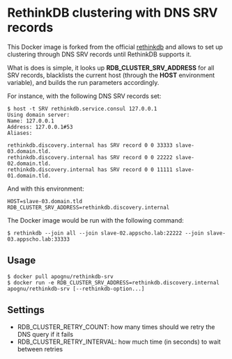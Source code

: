 # RethinkDB clustering with DNS SRV records

This Docker image is forked from the official [rethinkdb](https://hub.docker.com/_/rethinkdb/) and allows to set up clustering through DNS SRV records until RethinkDB supports it.

What is does is simple, it looks up **RDB_CLUSTER_SRV_ADDRESS** for all SRV records, blacklists the current host (through the **HOST** environment variable), and builds the run parameters accordingly.

For instance, with the following DNS SRV records set:

```
$ host -t SRV rethinkdb.service.consul 127.0.0.1
Using domain server:
Name: 127.0.0.1
Address: 127.0.0.1#53
Aliases:

rethinkdb.discovery.internal has SRV record 0 0 33333 slave-03.domain.tld.
rethinkdb.discovery.internal has SRV record 0 0 22222 slave-02.domain.tld.
rethinkdb.discovery.internal has SRV record 0 0 11111 slave-01.domain.tld.
```

And with this environment:

```
HOST=slave-03.domain.tld
RDB_CLUSTER_SRV_ADDRESS=rethinkdb.discovery.internal
```

The Docker image would be run with the following command:

```
$ rethinkdb --join all --join slave-02.appscho.lab:22222 --join slave-03.appscho.lab:33333
```

## Usage

```
$ docker pull apognu/rethinkdb-srv
$ docker run -e RDB_CLUSTER_SRV_ADDRESS=rethinkdb.discovery.internal apognu/rethinkdb-srv [--rethinkdb-option...]
```

## Settings

 * RDB_CLUSTER_RETRY_COUNT: how many times should we retry the DNS query if it fails
 * RDB_CLUSTER_RETRY_INTERVAL: how much time (in seconds) to wait between retries
